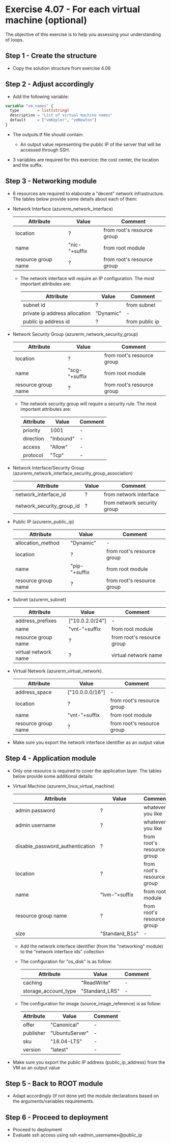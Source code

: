 # Exercise 4.07 - For each virtual machine (optional)

The objective of this exercise is to help you assessing your understanding of loops.

## Step 1 - Create the structure

- Copy the solution structure from exercise 4.06

## Step 2 - Adjust accordingly

- Add the following variable:

```terraform
variable "vm_names" {
  type        = list(string)
  description = "List of virtual machine names"
  default     = ["vmKepler", "vmNewton"]
}
```

- The outputs.tf file should contain:
  - An output value representing the public IP of the server that will be accessed through SSH.

- 3 variables are required for this exercice: the cost center, the location and the suffix.

## Step 3 - Networking module

- 6 resources are required to elaborate a "decent" network infrastructure. The tables below provide some details about each of them:

- Network Interface (azurerm_network_interface)

  Attribute           | Value         | Comment
  ------------------- | ------------- | -------
  location            | ?             | from root's resource group
  name                | "nic-"+suffix | from root module
  resource group name | ?             | from root's resource group

  - The network interface will require an IP configuration. The most important attributes are:

    Attribute                     | Value     | Comment
    ----------------------------- | --------- | -------
    subnet id                     | ?         | from subnet
    private ip address allocation | "Dynamic" | -
    public ip address id          | ?         | from public ip

- Network Security Group (azurerm_network_security_group)

  Attribute           | Value         | Comment
  ------------------- | ------------- | -------
  location            | ?             | from root's resource group
  name                | "scg-"+suffix | from root module
  resource group name | ?             | from root's resource group

  - The network security group will require a security rule. The most important attributes are:

    Attribute | Value     | Comment
    --------- | --------- | -------
    priority  | 1001      | -
    direction | "Inbound" | -
    access    | "Allow"   | -
    protocol  | "Tcp"     | -

- Network Interface/Security Group (azurerm_network_interface_security_group_association)

  Attribute                 | Value | Comment
  ------------------------- | ----- | -------
  network_interface_id      | ?     | from network interface
  network_security_group_id | ?     | from network security group

- Public IP (azurerm_public_ip)

  Attribute           | Value         | Comment
  ------------------- | ------------- | -------
  allocation_method   | "Dynamic"     | -
  location            | ?             | from root's resource group
  name                | "pip-"+suffix | from root module
  resource group name | ?             | from root's resource group

- Subnet (azurerm_subnet)

  Attribute            | Value           | Comment
  -------------------- | --------------- | -------
  address_prefixes     | ["10.0.2.0/24"] | -
  name                 | "vnt-"+suffix   | from root module
  resource group name  | ?               | from root's resource group
  virtual network name | ?               | virtual network name

- Virtual Network (azurerm_virtual_network).

  Attribute           | Value           | Comment
  ------------------- | --------------- | -------
  address_space       | ["10.0.0.0/16"] | -
  location            | ?               | from root's resource group
  name                | "vnt-"+suffix   | from root module
  resource group name | ?               | from root's resource group

- Make sure you export the network interface identifier as an output value

## Step 4 - Application module

- Only one resource is required to cover the application layer. The tables below provide some additional details:

- Virtual Machine (azurerm_linux_virtual_machine)

  Attribute                       | Value          | Comment
  ------------------------------- | -------------- | -------
  admin password                  | ?              | whatever you like
  admin username                  | ?              | whatever you like
  disable_password_authentication | ?              | from root's resource group
  location                        | ?              | from root's resource group
  name                            | "lvm-"+suffix  | from root module
  resource group name             | ?              | from root's resource group
  size                            | "Standard_B1s" | -

  - Add the network interface identifier (from the "networking" module) to the "network interface ids" collection
  - The configuration for "os_disk" is as follow:

    Attribute            | Value          | Comment
    -------------------- | -------------- | -------
    caching              | "ReadWrite"    | -
    storage_account_type | "Standard_LRS" | -

  - The configuration for image (source_image_reference) is as follow:

    Attribute | Value         | Comment
    --------- | -------------- | -------
    offer     | "Canonical"    | -
    publisher | "UbuntuServer" | -
    sku       | "18.04-LTS"    | -
    version   | "latest"       | -

- Make sure you export the public IP address (public_ip_address) from the VM as an output value

## Step 5 - Back to ROOT module

- Adapt accordingly (if not done yet) the module declarations based on the arguments/variables requirements.

## Step 6 - Proceed to deployment

- Proceed to deployment
- Evaluate ssh access using ssh «admin_username»@public_ip
